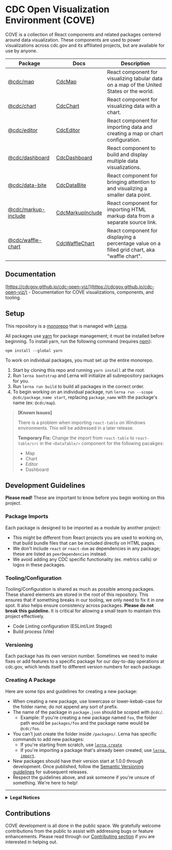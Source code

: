# CDC Open Visualization Environment (COVE)

COVE is a collection of React components and related packages centered around data visualization. These components are used to power visualizations across cdc.gov and its affiliated projects, but are available for use by anyone.

| Package | Docs | Description |
|--|---|---|
| [@cdc/map](https://github.com/CDCgov/cdc-open-viz/tree/main/packages/map) | [CdcMap](https://cdcgov.github.io/cdc-open-viz/) | React component for visualizing tabular data on a map of the United States or the world. |
| [@cdc/chart](https://github.com/CDCgov/cdc-open-viz/tree/main/packages/chart) | [CdcChart](https://cdcgov.github.io/cdc-open-viz/) | React component for visualizing data with a chart. |
| [@cdc/editor](https://github.com/CDCgov/cdc-open-viz/tree/main/packages/editor) | [CdcEditor](https://cdcgov.github.io/cdc-open-viz/) | React component for importing data and creating a map or chart configuration. |
| [@cdc/dashboard](https://github.com/CDCgov/cdc-open-viz/tree/main/packages/dashboard) | [CdcDashboard](https://cdcgov.github.io/cdc-open-viz/) | React component to build and display multiple data visualizations. |
| [@cdc/data-bite](https://github.com/CDCgov/cdc-open-viz/tree/main/packages/data-bite) | [CdcDataBite](https://cdcgov.github.io/cdc-open-viz/) | React component for bringing attention to and visualizing a smaller data point. |
| [@cdc/markup-include](https://github.com/CDCgov/cdc-open-viz/tree/main/packages/markup-include) | [CdcMarkupInclude](https://cdcgov.github.io/cdc-open-viz/) | React component for importing HTML markup data from a separate source link. |
| [@cdc/waffle-chart](https://github.com/CDCgov/cdc-open-viz/tree/main/packages/waffle-chart) | [CdcWaffleChart](https://cdcgov.github.io/cdc-open-viz/) | React component for displaying a percentage value on a filled grid chart, aka "waffle chart". |

## Documentation <a name="setup"></a>
[https://cdcgov.github.io/cdc-open-viz/](https://cdcgov.github.io/cdc-open-viz/) - Documentation for COVE visualizations, components, and tooling.

## Setup <a name="setup"></a>

This repository is a [monorepo](https://en.wikipedia.org/wiki/Monorepo) that is managed with [Lerna](https://github.com/lerna/lerna#readme).

All packages use [yarn](https://yarnpkg.com/) for package management; it must be installed before beginning. To install yarn, run the following command (requires [npm](https://docs.npmjs.com/downloading-and-installing-node-js-and-npm)):

```
npm install --global yarn
```

To work on individual packages, you must set up the entire monorepo.

1. Start by cloning this repo and running `yarn install` at the root.
2. Run `lerna bootstrap` and Lerna will initialize all subrepository packages for you.
3. Run `lerna run build` to build all packages in the correct order.
4. To begin working on an individual package, run `lerna run --scope @cdc/package_name start`, replacing `package_name` with the package's name (ex: `@cdc/map`).

> **[Known Issues]**
>
> There is a problem when importing `react-table` on Windows environments. This will be addressed in a later release.
>
> **Temporary Fix:** Change the import from `react-table` to `react-table/src` in the `<DataTable/>` component for the following pacakges:
> - Map
> - Chart
> - Editor
> - Dashboard

## Development Guidelines

**Please read!** These are important to know before you begin working on this project.

### Package Imports
Each package is designed to be imported as a module by another project:
  * This might be different from React projects you are used to working on, that build bundle files that can be included directly on HTML pages.
  * We don't include `react` or `react-dom` as dependencies in any package; these are listed as `peerDependencies` instead.
  * We avoid adding any CDC specific functionality (ex. metrics calls) or logos in these packages.

### Tooling/Configuration
Tooling/Configuration is shared as much as possible among packages. These shared elements are stored in the root of this repository.
This ensures that if something breaks in our tooling, we only need to fix it in one spot. It also helps ensure consistency across packages.
**Please do not break this guideline.** It is critical for allowing a small team to maintain this project effectively.

  * Code Linting configuration (ESLint/Lint Staged)
  * Build process (Vite)

### Versioning
Each package has its own version number. Sometimes we need to make fixes or add features to a specific package for our day-to-day operations at cdc.gov, which lends itself to different version numbers for each package.

### Creating A Package
Here are some tips and guidelines for creating a new package:
  * When creating a new package, use lowercase or lower-kebab-case for the folder name; do not append any sort of prefix.
  * The name of the package in `package.json` should be scoped with `@cdc/`.
    * Example: If you're creating a new package named `foo`, the folder path would be `packages/foo` and the package name would be `@cdc/foo`.
  * You can't just create the folder inside `/packages/`. Lerna has specific commands to add new packages:
    * If you're starting from scratch, use [`lerna create`](https://www.npmjs.com/package/@lerna/create)
    * If you're importing a package that's already been created, use [`lerna import`](https://www.npmjs.com/package/@lerna/import).
  * New packages should have their version start at 1.0.0 through development. Once published, follow the [Semantic Versioning guidelines](https://docs.npmjs.com/about-semantic-versioning) for subsequent releases.
  * Respect the guidelines above, and ask someone if you're unsure of something. We're here to help!
----

<details>
  <summary><strong>Legal Notices</strong></summary>
  <br/>
  #### License

  The repository utilizes code licensed under the terms of the Apache Software License and therefore is licensed under ASL v2 or later.

  This source code in this repository is free: you can redistribute it and/or modify it under the terms of the Apache Software License version 2, or (at your option) any later version.

  This source code in this repository is distributed in the hope that it will be useful, but WITHOUT ANY WARRANTY; without even the implied warranty of MERCHANTABILITY or FITNESS FOR A PARTICULAR PURPOSE. See the Apache Software License for more details.

  The source code forked from other open source projects will inherit its license.

  #### Attribution

  Some icons used by this project are from [Font Awesome](https://fontawesome.com/).

  #### Public Domain

  This repository constitutes a work of the United States Government and is not subject to domestic copyright protection under 17 USC § 105. This repository is in the public domain within the United States, and copyright and related rights in the work worldwide are waived through the [CC0 1.0 Universal public domain dedication](https://creativecommons.org/publicdomain/zero/1.0/). All contributions to this repository will be released under the CC0 dedication. By submitting a pull request you are agreeing to comply with this waiver of copyright interest.

  #### Records Management

  This repository is not a source of government records, but is a copy to increase collaboration and collaborative potential. All government records will be published through the [CDC website](https://www.cdc.gov/).

  #### Privacy

  This repository contains only non-sensitive, publicly available data and information. All material and community participation is covered by the [Disclaimer](https://github.com/CDCgov/template/blob/master/DISCLAIMER.md) and [Code of Conduct](https://github.com/CDCgov/template/blob/master/code-of-conduct.md). For more information about CDC's privacy policy, please visit http://www.cdc.gov/other/privacy.html.
</details>

## Contributions
COVE development is all done in the public space. We gratefully welcome contributions from the public to assist with addressing bugs or feature enhancements. Please read through our [Contributing section](https://cdcgov.github.io/cdc-open-viz/?path=/docs/contributions--docs) if you are interested in helping out.
